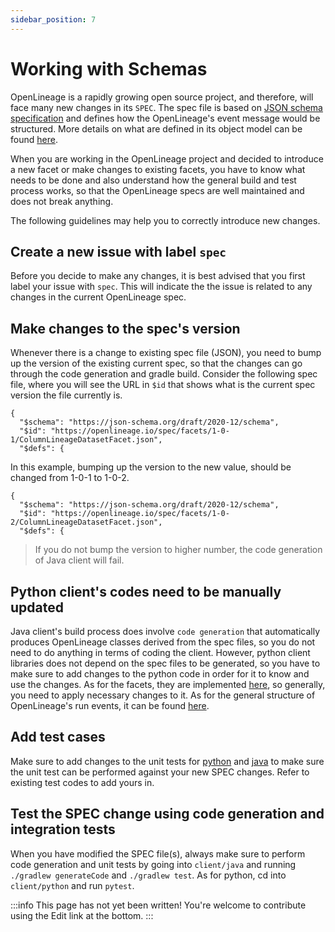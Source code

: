 ```yaml
---
sidebar_position: 7
---
```


# Working with Schemas

OpenLineage is a rapidly growing open source project, and therefore, will face many new changes in its `SPEC`. The spec file is based on [JSON schema specification](https://json-schema.org/) and defines how the OpenLineage's event message would be structured. More details on what are defined in its object model can be found [here](./object-model.md).

When you are working in the OpenLineage project and decided to introduce a new facet or make changes to existing facets, you have to know what needs to be done and also understand how the general build and test process works, so that the OpenLineage specs are well maintained and does not break anything.

The following guidelines may help you to correctly introduce new changes.

## Create a new issue with label `spec`
Before you decide to make any changes, it is best advised that you first label your issue with `spec`. This will indicate the the issue is related to any changes in the current OpenLineage spec.

## Make changes to the spec's version
Whenever there is a change to existing spec file (JSON), you need to bump up the version of the existing current spec, so that the changes can go through the code generation and gradle build. Consider the following spec file, where you will see the URL in `$id` that shows what is the current spec version the file currently is.

```
{
  "$schema": "https://json-schema.org/draft/2020-12/schema",
  "$id": "https://openlineage.io/spec/facets/1-0-1/ColumnLineageDatasetFacet.json",
  "$defs": {
```

In this example, bumping up the version to the new value, should be changed from 1-0-1 to 1-0-2.

```
{
  "$schema": "https://json-schema.org/draft/2020-12/schema",
  "$id": "https://openlineage.io/spec/facets/1-0-2/ColumnLineageDatasetFacet.json",
  "$defs": {
```

> If you do not bump the version to higher number, the code generation of Java client will fail.

## Python client's codes need to be manually updated
Java client's build process does involve `code generation` that automatically produces OpenLineage classes derived from the spec files, so you do not need to do anything in terms of coding the client. However, python client libraries does not depend on the spec files to be generated, so you have to make sure to add changes to the python code in order for it to know and use the changes. As for the facets, they are implemented [here](https://github.com/OpenLineage/OpenLineage/blob/main/client/python/openlineage/client/facet.py), so generally, you need to apply necessary changes to it. As for the general structure of OpenLineage's run events, it can be found [here](https://github.com/OpenLineage/OpenLineage/blob/main/client/python/openlineage/client/run.py).

## Add test cases
Make sure to add changes to the unit tests for [python](https://github.com/OpenLineage/OpenLineage/tree/main/client/python/tests) and [java](https://github.com/OpenLineage/OpenLineage/tree/main/client/java/src/test/java/io/openlineage/client) to make sure the unit test can be performed against your new SPEC changes. Refer to existing test codes to add yours in.

## Test the SPEC change using code generation and integration tests
When you have modified the SPEC file(s), always make sure to perform code generation and unit tests by going into `client/java` and running `./gradlew generateCode` and `./gradlew test`. As for python, cd into `client/python` and run `pytest`.

:::info
This page has not yet been written! You're welcome to contribute using the Edit link at the bottom.
:::

